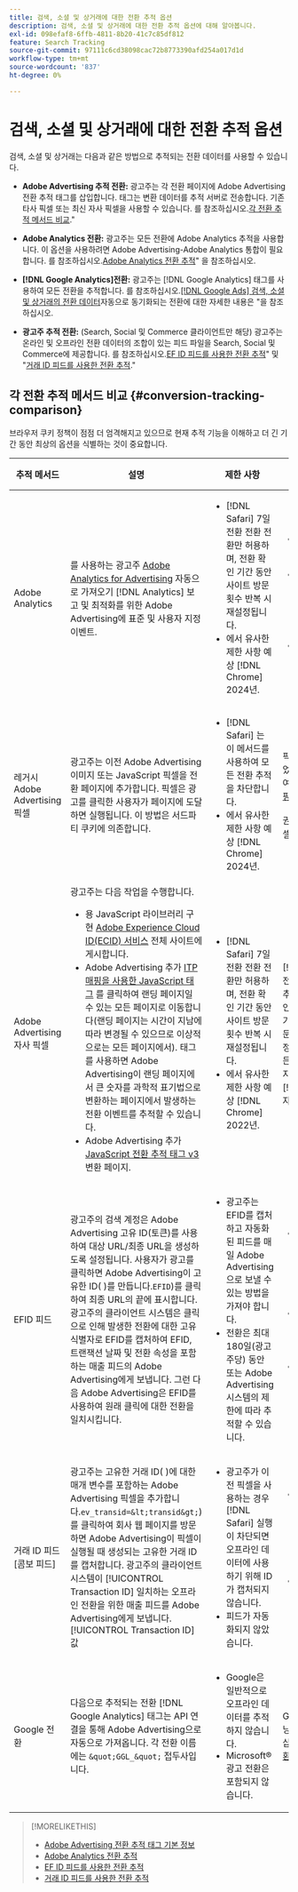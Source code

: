 ```yaml
---
title: 검색, 소셜 및 상거래에 대한 전환 추적 옵션
description: 검색, 소셜 및 상거래에 대한 전환 추적 옵션에 대해 알아봅니다.
exl-id: 098efaf8-6ffb-4811-8b20-41c7c85df812
feature: Search Tracking
source-git-commit: 97111c6cd38098cac72b8773390afd254a017d1d
workflow-type: tm+mt
source-wordcount: '837'
ht-degree: 0%

---
```


# 검색, 소셜 및 상거래에 대한 전환 추적 옵션

검색, 소셜 및 상거래는 다음과 같은 방법으로 추적되는 전환 데이터를 사용할 수 있습니다.

* **Adobe Advertising 추적 전환:** 광고주는 각 전환 페이지에 Adobe Advertising 전환 추적 태그를 삽입합니다. 태그는 변환 데이터를 추적 서버로 전송합니다. 기존 타사 픽셀 또는 최신 자사 픽셀을 사용할 수 있습니다. 를 참조하십시오.[각 전환 추적 메서드 비교](#conversion-tracking-comparison).&quot;

* **Adobe Analytics 전환:** 광고주는 모든 전환에 Adobe Analytics 추적을 사용합니다. 이 옵션을 사용하려면 Adobe Advertising-Adobe Analytics 통합이 필요합니다. 를 참조하십시오.[Adobe Analytics 전환 추적](conversion-tracking-analytics.md)&quot; 을 참조하십시오.

* **[!DNL Google Analytics]전환:** 광고주는 [!DNL Google Analytics] 태그를 사용하여 모든 전환을 추적합니다. 를 참조하십시오.[[!DNL Google Ads] 검색, 소셜 및 상거래의 전환 데이터](/help/search-social-commerce/campaign-management/introduction/google-conversion-data.md)자동으로 동기화되는 전환에 대한 자세한 내용은 &quot;을 참조하십시오.

* **광고주 추적 전환:** (Search, Social 및 Commerce 클라이언트만 해당) 광고주는 온라인 및 오프라인 전환 데이터의 조합이 있는 피드 파일을 Search, Social 및 Commerce에 제공합니다. 를 참조하십시오.[EF ID 피드를 사용한 전환 추적](feed-efid.md)&quot; 및 &quot;[거래 ID 피드를 사용한 전환 추적](feed-transaction-id.md).&quot;

## 각 전환 추적 메서드 비교 {#conversion-tracking-comparison}

브라우저 쿠키 정책이 점점 더 엄격해지고 있으므로 현재 추적 기능을 이해하고 더 긴 기간 동안 최상의 옵션을 식별하는 것이 중요합니다.

| 추적 메서드 | 설명 | 제한 사항 | 이점 | 추천? |
|----|----|----|----|----|
| Adobe Analytics | 를 사용하는 광고주 [Adobe Analytics for Advertising](https://experienceleague.adobe.com/docs/advertising/integrations/analytics/overview.html) 자동으로 가져오기 [!DNL Analytics] 보고 및 최적화를 위한 Adobe Advertising에 표준 및 사용자 지정 이벤트. | <ul><li>[!DNL Safari] 7일 전환 전환 전환만 허용하며, 전환 확인 기간 동안 사이트 방문 횟수 반복 시 재설정됩니다.</li><li> 에서 유사한 제한 사항 예상 [!DNL Chrome] 2024년.</li></ul> | <ul><li>와 원활한 통합 [!DNL Analytics]</li> <li>에서 유료 검색 데이터 보기 [!DNL Analytics] Analysis Workspace</li><li>유료 검색 이상의 이점</li></ul> | 예 |
| 레거시 Adobe Advertising 픽셀 | 광고주는 이전 Adobe Advertising 이미지 또는 JavaScript 픽셀을 전환 페이지에 추가합니다. 픽셀은 광고를 클릭한 사용자가 페이지에 도달하면 실행됩니다. 이 방법은 서드파티 쿠키에 의존합니다. | <ul><li>[!DNL Safari] 는 이 메서드를 사용하여 모든 전환 추적을 차단합니다.</li><li>에서 유사한 제한 사항 예상 [!DNL Chrome] 2024년.</li></ul> | 픽셀이 이미 구현되었습니다. 하지만, 여전히 [추가 ITP 매핑 태그 구현](itp-conversion-mapping-tag.md).<br><br>권장 사항: 자사 픽셀로 전환합니다. | 아니요 |
| Adobe Advertising 자사 픽셀 | 광고주는 다음 작업을 수행합니다. <ul><li>용 JavaScript 라이브러리 구현 [Adobe Experience Cloud ID(ECID) 서비스](https://experienceleague.adobe.com/docs/id-service/using/intro/overview.html) 전체 사이트에 게시합니다.</li><li>Adobe Advertising 추가 [ITP 매핑을 사용한 JavaScript 태그](itp-conversion-mapping-tag.md) 를 클릭하여 랜딩 페이지일 수 있는 모든 페이지로 이동합니다(랜딩 페이지는 시간이 지남에 따라 변경될 수 있으므로 이상적으로는 모든 페이지에서). 태그를 사용하면 Adobe Advertising이 랜딩 페이지에서 큰 숫자를 과학적 표기법으로 변환하는 페이지에서 발생하는 전환 이벤트를 추적할 수 있습니다.</li><li>Adobe Advertising 추가 [JavaScript 전환 추적 태그 v3](format-conversion-tag-jsv3.md) 변환 페이지.</li></ul> | <ul><li>[!DNL Safari] 7일 전환 전환 전환만 허용하며, 전환 확인 기간 동안 사이트 방문 횟수 반복 시 재설정됩니다.</li><li>에서 유사한 제한 사항 예상 [!DNL Chrome] 2022년.</li></ul> | [!DNL Safari] 7일 전환 확인 중 전환을 추적합니다. 전환 확인 기간은 전환 확인 기간 동안 사이트 방문 반복에 대해 재설정되므로, 제한이 모든 항목에 영향을 주지는 않습니다 [!DNL Safari] 사용자. | 아니요 |
| EFID 피드 | 광고주의 검색 계정은 Adobe Advertising 고유 ID(토큰)를 사용하여 대상 URL/최종 URL을 생성하도록 설정됩니다. 사용자가 광고를 클릭하면 Adobe Advertising이 고유한 ID( )를 만듭니다.`EFID`)를 클릭하여 최종 URL의 끝에 표시합니다. 광고주의 클라이언트 시스템은 클릭으로 인해 발생한 전환에 대한 고유 식별자로 EFID를 캡처하여 EFID, 트랜잭션 날짜 및 전환 속성을 포함하는 매출 피드의 Adobe Advertising에게 보냅니다. 그런 다음 Adobe Advertising은 EFID를 사용하여 원래 클릭에 대한 전환을 일치시킵니다. | <ul><li>광고주는 EFID를 캡처하고 자동화된 피드를 매일 Adobe Advertising으로 보낼 수 있는 방법을 가져야 합니다.</li><li>전환은 최대 180일(광고주당) 동안 또는 Adobe Advertising 시스템의 제한에 따라 추적할 수 있습니다.</li></ul> | <ul><li>이 메서드는 자사 전환 데이터를 사용하므로 타사 쿠키 제한 사항의 영향을 받지 않습니다.</li><li>온라인 및 오프라인 전환은 하나의 피드로 보낼 수 있습니다.</li><li>사이트에 코드 변경이나 태그가 필요하지 않습니다.</li></ul> | 예 |
| 거래 ID 피드 [콤보 피드] | 광고주는 고유한 거래 ID( )에 대한 매개 변수를 포함하는 Adobe Advertising 픽셀을 추가합니다.`ev_transid=&lt;transid&gt;`)를 클릭하여 회사 웹 페이지를 방문하면 Adobe Advertising이 픽셀이 실행될 때 생성되는 고유한 거래 ID를 캡처합니다. 광고주의 클라이언트 시스템이 [!UICONTROL Transaction ID] 일치하는 오프라인 전환을 위한 매출 피드를 Adobe Advertising에게 보냅니다. [!UICONTROL Transaction ID] 값 | <ul><li>광고주가 이전 픽셀을 사용하는 경우 [!DNL Safari] 실행이 차단되면 오프라인 데이터에 사용하기 위해 ID가 캡처되지 않습니다.</li><li>피드가 자동화되지 않았습니다.</li></ul> | <ul><li>자사 픽셀을 구현하는 경우 [!UICONTROL Transaction ID] 다음 위치에 캡처됨 [!DNL Safari].</li><li>오프라인/승인된 전환 이벤트 추적을 제공합니다.</li></ul> | 아니요 |
| Google 전환 | 다음으로 추적되는 전환 [!DNL Google Analytics] 태그는 API 연결을 통해 Adobe Advertising으로 자동으로 가져옵니다. 각 전환 이름에는 `&quot;GGL_&quot;` 접두사입니다. | <ul><li>Google은 일반적으로 오프라인 데이터를 추적하지 않습니다.</li><li>Microsoft® 광고 전환은 포함되지 않습니다.</li></ul> | Google은 머신 러닝을 사용하여 &quot;외삽합니다.[모델 전환](https://support.google.com/google-ads/answer/10081327).&quot; | 아니요 |

<!--
| Microsoft Advertising Conversions | Conversions tracked with Microsoft Advertising universal event tags (UET) are automatically imported to Adobe Advertising via an API connection. Each conversion name has a &quot;???&quot; prefix. | Microsoft Advertising typically doesn't track offline data. Google conversions aren't included. | ?? | No |
-->

>[!MORELIKETHIS]
>
>* [Adobe Advertising 전환 추적 태그 기본 정보](/help/search-social-commerce/tracking/conversion-tracking-advertising.md)
>* [Adobe Analytics 전환 추적](/help/search-social-commerce/tracking/conversion-tracking-analytics.md)
>* [EF ID 피드를 사용한 전환 추적](/help/search-social-commerce/tracking/feed-efid.md)
>* [거래 ID 피드를 사용한 전환 추적](/help/search-social-commerce/tracking/feed-transaction-id.md)
